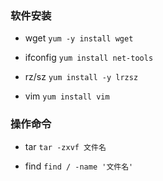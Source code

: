 ### 软件安装

-  wget `yum -y install wget`

- ifconfig `yum install net-tools`

- rz/sz `yum install -y lrzsz`

- vim `yum install vim`

### 操作命令

- tar `tar -zxvf 文件名`

- find `find / -name '文件名'`
